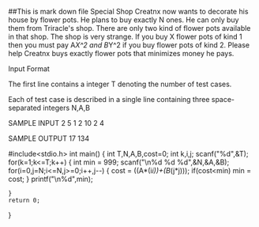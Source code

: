 ##This is mark down file
Special Shop
Creatnx now wants to decorate his house by flower pots. He plans to buy exactly N ones. He can only buy them from Triracle's shop. There are only two kind of flower pots available in that shop. The shop is very strange. If you buy X  flower pots of kind 1 then you must pay A*X^2  and  B*Y^2 if you buy  flower pots of kind 2. Please help Creatnx buys exactly  flower pots that minimizes money he pays.

Input Format

The first line contains a integer  T denoting the number of test cases.

Each of test case is described in a single line containing three space-separated integers N,A,B

SAMPLE INPUT 
2
5 1 2
10 2 4

SAMPLE OUTPUT 
17
134

#include<stdio.h>
int main()
{
    int T,N,A,B,cost=0;
    int k,i,j;
    scanf("%d",&T);
    for(k=1;k<=T;k++)
    {
        int min = 999;
        scanf("\n%d %d %d",&N,&A,&B);
        for(i=0,j=N;i<=N,j>=0;i++,j--)
        {
            cost = ((A*(i*i))+(B*(j*j)));
            if(cost<min)
                min = cost;
        }
        printf("\n%d",min);

    }
    return 0;

}
